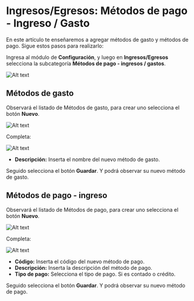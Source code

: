 # Ingresos/Egresos: Métodos de pago - Ingreso / Gasto

En este artículo te enseñaremos a agregar métodos de gasto y métodos de pago. Sigue estos pasos para realizarlo:

Ingresa al módulo de **Configuración**, y luego en **Ingresos/Egresos** selecciona la subcategoría **Métodos de pago - ingresos / gastos**.

![Alt text](img/Metodosdepago1.jpg)

## Métodos de gasto

Observará el listado de Métodos de gasto, para crear uno selecciona el botón **Nuevo**.

![Alt text](img/Metodosdepago2.jpg)

Completa:

![Alt text](img/Metodosdepago4.jpg)

* **Descripción:** Inserta el nombre del nuevo método de gasto.
  
Seguido selecciona el botón **Guardar**. Y podrá observar su nuevo método de gasto.

## Métodos de pago - ingreso

Observará el listado de Métodos de pago, para crear uno selecciona el botón **Nuevo**.

![Alt text](img/Metodosdepago3.jpg)

Completa:

![Alt text](img/Metodosdepago5.jpg)

* **Código:** Inserta el código del nuevo método de pago.
* **Descripción:** Inserta la descripción del método de pago.
* **Tipo de pago:** Selecciona el tipo de pago. Si es contado o crédito.
  
Seguido selecciona el botón **Guardar**. Y podrá observar su nuevo método de pago.

